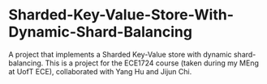 # Sharded-Key-Value-Store-With-Dynamic-Shard-Balancing
A project that implements a Sharded Key-Value store with dynamic shard-balancing. This is a project for the ECE1724 course (taken during my MEng at UofT ECE), collaborated with Yang Hu and Jijun Chi.
